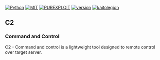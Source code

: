 [![Python](https://img.shields.io/badge/language-Python%203-blue.svg)](https://www.python.org)
[![MIT](https://img.shields.io/badge/license-MIT-red.svg)](https://opensource.org/licenses/MIT)
[![PUREXPLOIT](https://img.shields.io/badge/team-purexploit-blue)](https://github.com/purexploit)
[![version](https://img.shields.io/badge/version-1.0-blue)](https://github.com/purexploit)
[![kaitolegion](https://img.shields.io/badge/author-kaitocoding-blue.svg)](https://github.com/kaitolegion)

## C2
### Command and Control
C2 - Command and control is a lightweight tool designed to remote control over target server.

